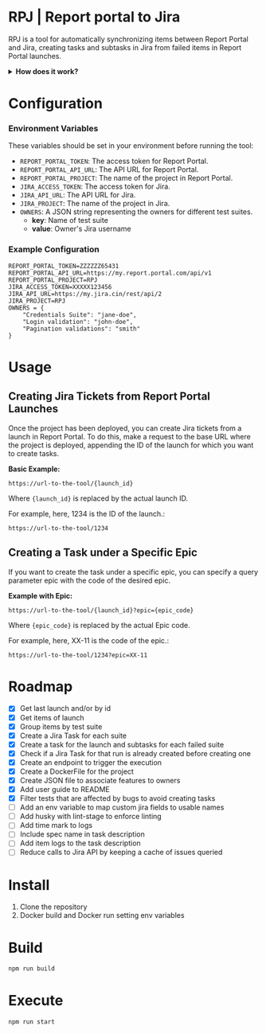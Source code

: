 # RPJ | Report portal to Jira

RPJ is a tool for automatically synchronizing items between Report Portal and Jira, creating tasks and subtasks in Jira
from failed items in Report Portal launches.

<details><summary> <b>How does it work?</b></summary>

```mermaid
flowchart TD
    A[Run RPJ providing the RP launch id\nOptional: Provide Jira Epic key] --> B
    B{Task for that launch\n already exists}
    B -->|Yes| Z
    B -->|No| C
    C[Get launch data] --> D
    D[Get next item] --> E
    E{**RP** - Item is marked as PB &&\nJ - Bug is not verified in Jira &&\nPB is not market in RP}
    E -->|No| D
    E -->|Yes| F
    F[RP - Mark item as PB in RP] --> G
    G{Suite or test marked as a bug in its name &&\n J - Bug not verified in Jira &&\nPB not marked in RP &&\n 'New' or 'In progress task' DOES NOT already exist for this item}
    G -->|No| C
    G -->|Yes| H
    H[J - Create Task For the RP run] --> I
    I{Epic key provided}
    I -->|Yes| J[J - Update Task to set Epic] --> K
    I -->|No| K
    K[J - Create Subtask Task for each suite in Jira\nContaining all the failed tests of that suite] --> L
    L[J - Update subtasks to set SP] --> Z
    Z(END)
    X[RP -> HTTP Request to Report Portal API\n J -> HTTP Request to Jira API]
```

</details>


# Configuration

### Environment Variables

These variables should be set in your environment before running the tool:

- `REPORT_PORTAL_TOKEN`: The access token for Report Portal.
- `REPORT_PORTAL_API_URL`: The API URL for Report Portal.
- `REPORT_PORTAL_PROJECT`: The name of the project in Report Portal.
- `JIRA_ACCESS_TOKEN`: The access token for Jira.
- `JIRA_API_URL`: The API URL for Jira.
- `JIRA_PROJECT`: The name of the project in Jira.
- `OWNERS`: A JSON string representing the owners for different test suites.
  - **key**: Name of test suite
  - **value**: Owner's Jira username

### Example Configuration

```env
REPORT_PORTAL_TOKEN=ZZZZZZ65431
REPORT_PORTAL_API_URL=https://my.report.portal.com/api/v1
REPORT_PORTAL_PROJECT=RPJ
JIRA_ACCESS_TOKEN=XXXXX123456
JIRA_API_URL=https://my.jira.cin/rest/api/2
JIRA_PROJECT=RPJ
OWNERS = {
    "Credentials Suite": "jane-doe",
    "Login validation": "john-doe",
    "Pagination validations": "smith"
}
```

# Usage

## Creating Jira Tickets from Report Portal Launches

Once the project has been deployed, you can create Jira tickets from a launch in Report Portal. To do this, make a
request to the base URL where the project is deployed, appending the ID of the launch for which you want to create
tasks.

**Basic Example:**

```
https://url-to-the-tool/{launch_id}
```

Where `{launch_id}` is replaced by the actual launch ID.

For example, here, 1234 is the ID of the launch.:

```
https://url-to-the-tool/1234
```

## Creating a Task under a Specific Epic

If you want to create the task under a specific epic, you can specify a query parameter epic with the code of the
desired epic.

**Example with Epic:**

```
https://url-to-the-tool/{launch_id}?epic={epic_code}
```

Where `{epic_code}` is replaced by the actual Epic code.

For example, here, XX-11 is the code of the epic.:

```
https://url-to-the-tool/1234?epic=XX-11
```

# Roadmap

- [x] Get last launch and/or by id
- [x] Get items of launch
- [x] Group items by test suite
- [x] Create a Jira Task for each suite
- [x] Create a task for the launch and subtasks for each failed suite
- [x] Check if a Jira Task for that run is already created before creating one
- [x] Create an endpoint to trigger the execution
- [x] Create a DockerFile for the project
- [x] Create JSON file to associate features to owners
- [x] Add user guide to README
- [X] Filter tests that are affected by bugs to avoid creating tasks
- [ ] Add an env variable to map custom jira fields to usable names
- [ ] Add husky with lint-stage to enforce linting
- [ ] Add time mark to logs
- [ ] Include spec name in task description
- [ ] Add item logs to the task description
- [ ] Reduce calls to Jira API by keeping a cache of issues queried

# Install

1. Clone the repository
2. Docker build and Docker run setting env variables

# Build

```bash
npm run build
```

# Execute

```bash
npm run start
```
